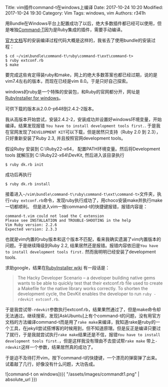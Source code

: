 Title: vim插件command-t在windows上编译
Date: 2017-10-24 10:20
Modified: 2017-10-24 19:30
Category: Vim
Tags: windows, vim
Authors: r341h


用Bundle在Windows平台上配置成功了以后，绝大多数插件都已经可以使用，但是唯独[Command-T](https://github.com/wincent/Command-T)因为是Ruby集成的插件，需要手动编译。

[官方文档](https://github.com/wincent/command-t/blob/master/doc/command-t.txt)写的安装编译过程代码大概是这样的，我省去了使用bundle的安装过程：

    $ cd ~/vim\bundle\command-t\ruby\command-t\ext\command-t>
    $ ruby extconf.rb
    $ make

要完成这些肯定得装ruby和make，网上的绝大多数答案也都已经过期，说的是vim7.4左右的版本，而现在已经是vim 8.0。于是只好自己探索。

windows的ruby是一个特殊的安装包，和Ruby的官网都分开，网址是[RubyInstaller for windows](https://rubyinstaller.org/)。

可供下载的版本从2.0.0-p648到2.4.2-2版本。

我从高版本开始尝试，安装2.4.2-2，安装成功并设置好windows环境变量，开始编译。结果发现报错 `You have to install development tools first.`. 于是我在官网发现了`DEVELOPMENT KIT`可以下载，但是居然只支持（Ruby 2.0 到 2.3），只好重新安装了Ruby 2.3, 并且按照官网development tools。

假设Ruby 安装到 C:\Ruby22-x64， 配置PATH环境变量。然后将Development tools 就解压到 C:\Ruby22-x64\DevKit, 然后进入该目录执行

    $ ruby dk.rb init

成功后再执行

    $ ruby dk.rb install

接着进入`~/vim\bundle\command-t\ruby\command-t\ext\command-t>`文件夹，执行`ruby extconf.rb`命令，发现ruby执行成功了，用choco安装make并执行make一切都顺利。
但是进入vim一按command-t的快捷键报错，报错内容是：

    command-t.vim could not load the C extension
    Please see INSTALLATION and TROUBLE-SHOOTING in the help
    Vim Ruby version: 2.2.6
    Expected version: 2.3.3

也就是vim内置的ruby版本和这个版本不匹配，看来我确实遗漏了vim内置版本的问题。于是继续降级到Ruby 2.2, 结果居然还是报错。报错内容依旧是`You have to install development tools first.` 然而我明明已经安装了development tools. 

求助google，结果在[RubyInstaller wiki](https://github.com/OneClick/RubyInstaller/wiki/Development-Kit)
有一段话是：

> The Hacky Developer Scenario – a developer building native gems wants to be able to quickly test that their extconf.rb file used to create a Makefile for the native library works correctly. To shorten the development cycle, the DevKit enables the developer to run `ruby -rdevkit extconf.rb`.


于是我尝试带`-rdevkit`参数执行extconf.rb，结果果然通过了，但是make命令却无法通过。继续搜索，发现[AskUbuntu]上有个command-t的问题，没有用官方文档的方法编译command-t而是用了`rake make`来编译，我知道rake是ruby的一个工具，在jekyll尝试搭博客的时候用到，但不知道原理。但是反正是编译只要过了就行，于是我就尝试执行`rake make`结果还是不信，报错`You have to install development tools first.`，但是这样我没有理由不去尝试帮`rake make` 带上`-rdevkit`这样一个参数，结果居然真的成功了。

于是迫不及待打开vim，按下command-t的快捷键，一个漂亮的弹窗弹了出来。试着敲了几行，好像没有什么问题，大功告成。

![command-t on windows]({{ "/assets/images/commandt1.png" | absolute_url }})
